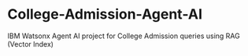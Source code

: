 # College-Admission-Agent-AI
IBM Watsonx Agent AI project for College Admission queries using RAG (Vector Index)

